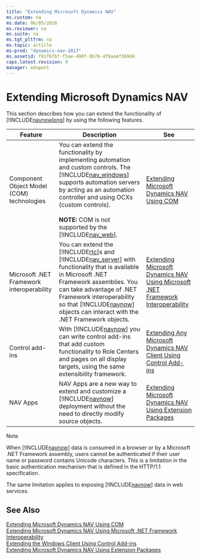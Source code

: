 ```yaml
---
title: "Extending Microsoft Dynamics NAV"
ms.custom: na
ms.date: 06/05/2016
ms.reviewer: na
ms.suite: na
ms.tgt_pltfrm: na
ms.topic: article
ms-prod: "dynamics-nav-2017"
ms.assetid: f81f6fbf-f5ae-498f-9b7b-4f9aa4f369d4
caps.latest.revision: 9
manager: edupont
---
```

# Extending Microsoft Dynamics NAV
This section describes how you can extend the functionality of [!INCLUDE[navnowlong](includes/navnowlong_md.md)] by using the following features.  
  
|Feature|Description|See|  
|-------------|-----------------|---------|  
|Component Object Model \(COM\) technologies|You can extend the functionality by implementing automation and custom controls. The [!INCLUDE[nav_windows](includes/nav_windows_md.md)] supports automation servers by acting as an automation controller and using OCXs \(custom controls\).<br /><br /> **NOTE:** COM is not supported by the [!INCLUDE[nav_web](includes/nav_web_md.md)].|[Extending Microsoft Dynamics NAV Using COM](Extending-Microsoft-Dynamics-NAV-Using-COM.md)|  
|Microsoft .NET Framework interoperability|You can extend the [!INCLUDE[rtc](includes/rtc_md.md)]s and [!INCLUDE[nav_server](includes/nav_server_md.md)] with functionality that is available in Microsoft .NET Framework assemblies. You can take advantage of .NET Framework interoperability so that [!INCLUDE[navnow](includes/navnow_md.md)] objects can interact with the .NET Framework objects.|[Extending Microsoft Dynamics NAV Using Microsoft .NET Framework Interoperability](Extending-Microsoft-Dynamics-NAV-Using-Microsoft-.NET-Framework-Interoperability.md)|  
|Control add-ins|With [!INCLUDE[navnow](includes/navnow_md.md)] you can write control add-ins that add custom functionality to Role Centers and pages on all display targets, using the same extensibility framework.|[Extending Any Microsoft Dynamics NAV Client Using Control Add-ins](Extending-Any-Microsoft-Dynamics-NAV-Client-Using-Control-Add-ins.md)|  
|NAV Apps|NAV Apps are a new way to extend and customize a [!INCLUDE[navnow](includes/navnow_md.md)] deployment without the need to directly modify source objects.|[Extending Microsoft Dynamics NAV Using Extension Packages](Extending-Microsoft-Dynamics-NAV-Using-Extension-Packages.md)|  
  
> [!NOTE]  
>  When [!INCLUDE[navnow](includes/navnow_md.md)] data is consumed in a browser or by a Microsoft .NET Framework assembly, users cannot be authenticated if their user name or password contains Unicode characters. This is a limitation in the basic authentication mechanism that is defined in the HTTP/1.1 specification.  
>   
>  The same limitation applies to exposing [!INCLUDE[navnow](includes/navnow_md.md)] data in web services.  
  
## See Also  
 [Extending Microsoft Dynamics NAV Using COM](Extending-Microsoft-Dynamics-NAV-Using-COM.md)   
 [Extending Microsoft Dynamics NAV Using Microsoft .NET Framework Interoperability](Extending-Microsoft-Dynamics-NAV-Using-Microsoft-.NET-Framework-Interoperability.md)   
 [Extending the Windows Client Using Control Add-ins](Extending-the-Windows-Client-Using-Control-Add-ins.md)   
 [Extending Microsoft Dynamics NAV Using Extension Packages](Extending-Microsoft-Dynamics-NAV-Using-Extension-Packages.md)